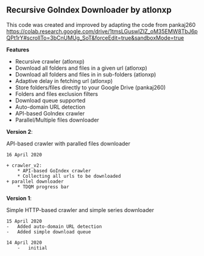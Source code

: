 
## Recursive GoIndex Downloader by atlonxp

This code was created and improved by adapting the code from pankaj260 https://colab.research.google.com/drive/1tmsLGuswIZIZ_oM35EMW8TbJ6pQPt1rY#scrollTo=3bCnUMUg_SoT&forceEdit=true&sandboxMode=true

**Features**
*   Recursive crawler (atlonxp)
*   Download all folders and files in a given url (atlonxp)
*   Download all folders and files in in sub-folders (atlonxp)
*   Adaptive delay in fetching url (atlonxp)
*   Store folders/files directly to your Google Drive (pankaj260)
*   Folders and files exclusion filters
*   Download queue supported
*   Auto-domain URL detection
*   API-based GoIndex crawler
*   Parallel/Multiple files downloader

**Version 2**:

API-based crawler with paralled files downloader

	16 April 2020

	+ crawler_v2:
		* API-based GoIndex crawler
		* Collecting all urls to be downloaded
	+ parallel downloader
		* TDQM progress bar

**Version 1**:

Simple HTTP-based crawler and simple series downloader

	15 April 2020
	-   Added auto-domain URL detection
	-   Added simple download queue

	14 April 2020
		-   initial
